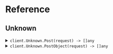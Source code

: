 # Reference
## Unknown
<details><summary><code>client.Unknown.Post(request) -> []any</code></summary>
<dl>
<dd>

#### 🔌 Usage

<dl>
<dd>

<dl>
<dd>

```go
client.Unknown.Post(
        context.TODO(),
        request,
    )
}
```
</dd>
</dl>
</dd>
</dl>

#### ⚙️ Parameters

<dl>
<dd>

<dl>
<dd>

**request:** `any` 
    
</dd>
</dl>
</dd>
</dl>


</dd>
</dl>
</details>

<details><summary><code>client.Unknown.PostObject(request) -> []any</code></summary>
<dl>
<dd>

#### 🔌 Usage

<dl>
<dd>

<dl>
<dd>

```go
client.Unknown.PostObject(
        context.TODO(),
        request,
    )
}
```
</dd>
</dl>
</dd>
</dl>

#### ⚙️ Parameters

<dl>
<dd>

<dl>
<dd>

**request:** `*fern.MyObject` 
    
</dd>
</dl>
</dd>
</dl>


</dd>
</dl>
</details>
